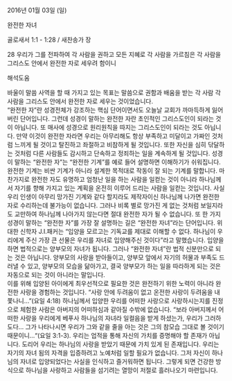 2016년 01월 03일 (일)

완전한 자녀



골로새서 1:1 - 1:28 / 새찬송가  장


28 우리가 그를 전파하여 각 사람을 권하고 모든 지혜로 각 사람을 가르침은 각 사람을 그리스도 안에서 완전한 자로 세우려 함이니

해석도움





바울이 말씀 사역을 할 때 가지고 있는 목표는 말씀으로 권함과 배움을 받는 각 사람 각 사람을 그리스도 안에서 완전한 자로 세우는 것이었습니다.  
“완전한 자”란 성경전체가 강조하는 핵심 단어이면서도 오늘날 교회가 까마득하게 잃어버린 단어입니다. 
그런데 성경이 말하는 완전한 자란 초인적인 그리스도인이 되라는 것이 아닙니다. 또 매사에 성경으로 원리원칙을 따지는 그리스도인이 되라는 것도 아닙니다. 만약 이것이 완전한 자라면 우리는 아무리해도 항상 부족하고 미달이고 가짜인 것처럼 느끼게 될 것이고 탈진하고 좌절하고 비참하게 될 것입니다. 또한 자신을 심히 닦달하는 것처럼 다른 사람들도 감시하고 단속하고 정죄하는 일을 계속하게 될 것입니다. 
성경이 말하는 “완전한 자”는 “완전한 기계”를 예로 들어 설명하면 이해하기가 쉬워집니다. 완전한 기계는 비싼 기계가 아니라 설계한 목적대로 작동이 잘 되는 기계를 말합니다. 마찬가지로 완전한 자도 유명하고 엄청난 일을 하는 사람을 일컫는 것이 아니라 하나님께서 자기를 향해 가지고 있는 계획을 온전히 이루어 드리는 사람을 일컫는 것입니다. 사실 우리 인생이 아무리 망가진 기계와 같다 할지라도 제작자이신 하나님께 나가면 완전한 자로 수리하는데 불가능이 없습니다. 그러나 비록 별로 망가진 게 없는 것처럼 보일지라도 교만하여 하나님께 나아가지 않는다면 절대 완전한 자가 될 수 없습니다. 
또 한 가지 성경이 말하는 “완전한 자”를 가장 잘 설명하는 길은 “완전한 자녀”라는 단어입니다. 위대한 신학자 J.I.패커는 “입양을 모르고는 기독교를 제대로 이해할 수 없다. 하나님이 우리에게 주신 가장 큰 선물은 우리를 자녀로 입양해주신 것이다”라고 말했습니다. 
입양을 하면 법적으로는 양부모의 자녀가 됩니다. 그러나 “완전한 자녀”란 법적 신분만으로 되는 것은 아닙니다. 양부모의 사랑을 받아들이고, 양부모 앞에서 자기의 허물과 부족도 드러낼 수 있고, 양부모의 모습을 닮아가고, 결국 양부모가 하는 일을 따라하게 되는 것은 자동으로 되는 것이 아니라는 말입니다.     
이를 위해 입양된 아이에게 최우선적으로 필요한 것은 완전하기 위한 노력이 아니라 완전한 사랑을 경험하는 것입니다. “사랑 안에 두려움이 없고 온전한 사랑이 두려움을 내쫓나니…”(요일 4:18) 
하나님께서 입양한 우리를 어떠한 사랑으로 사랑하시는지를 진정으로 체험한 사람은 아버지의 어떠하심과 같아질 수밖에 없습니다. “보라 아버지께서 어떠한 사랑을 우리에게 베푸사 하나님의 자녀라 일컬음을 받게 하셨는가, 우리가 그러하도다… 그가 나타나시면 우리가 그와 같을 줄을 아는 것은 그의 참모습 그대로 볼 것이기 때문이니…“(요일 3:1-3).
우리는 업적을 통해 자신의 가치를 증명해야 할 존재가 아닙니다. 도리어 우리는 하나님의 사랑을 받았기 때문에 가치 있게 된 존재입니다. 우리는 자기의 자녀 됨의 자격을 입증하려고 노예처럼 일할 필요가 없습니다. 그저 자신이 하나님의 자녀로 입양되었다는 사실을 인식하고 즐거워하면 됩니다. 그렇게 되면 건강한 방식으로 하나님을 사랑하고 사람들을 섬기려는 열망이 저절로 흘러나오기 마련입니다.